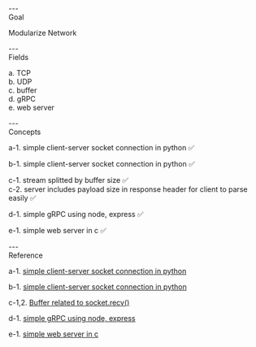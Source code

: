 ---\
Goal

Modularize Network



---\
Fields

a. TCP\
b. UDP\
c. buffer\
d. gRPC\
e. web server



---\
Concepts


a-1. simple client-server socket connection in python :white_check_mark:

b-1. simple client-server socket connection in python :white_check_mark:

c-1. stream splitted by buffer size :white_check_mark:\
c-2. server includes payload size in response header for client to parse easily :white_check_mark:

d-1. simple gRPC using node, express :white_check_mark:

e-1. simple web server in c :white_check_mark:

---\
Reference


a-1. [simple client-server socket connection in python](https://cumulativebackendstack.blogspot.com/2021/03/tcp-with-socket-programming-in-python-1.html)

b-1. [simple client-server socket connection in python](https://cumulativebackendstack.blogspot.com/2021/03/udp-with-python-udpuser-datagram.html)

c-1,2. [Buffer related to socket.recv()](https://cumulativebackendstack.blogspot.com/2021/03/buffer-related-to-socketrecv.html)

d-1. [simple gRPC using node, express](https://blog.naver.com/jhc9639/222642712063)

e-1. [simple web server in c](https://github.com/infraredCoding/cerveur.git)
